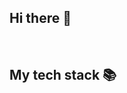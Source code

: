 ## Hi there 👋


<br />
<h2> My tech stack 📚 </h2>



<br/>



<!--
**SeungJunLee0/SeungJunLee0** is a ✨ _special_ ✨ repository because its `README.md` (this file) appears on your GitHub profile.

![Shell](https://img.shields.io/badge/Shell-4EAA25?&style=plastic&logo=gnu-bash&logoColor=white)
![Python](https://img.shields.io/badge/python-3670A0?style=for-the-badge&logo=python&logoColor=ffdd54)
![C++](https://img.shields.io/badge/-C++-blue?logo=cplusplus)



Here are some ideas to get you started:

- 🔭 I’m currently working on ...
- 🌱 I’m currently learning ...
- 👯 I’m looking to collaborate on ...
- 🤔 I’m looking for help with ...
- 💬 Ask me about ...
- 📫 How to reach me: ...
- 😄 Pronouns: ...
- ⚡ Fun fact: ...
-->
